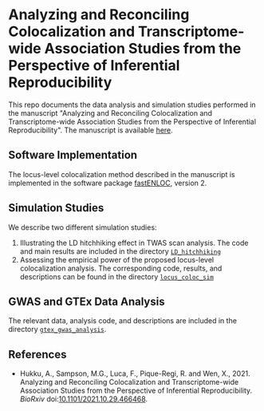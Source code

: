 # Analyzing and Reconciling Colocalization and Transcriptome-wide Association Studies from the Perspective of Inferential Reproducibility


This repo documents the data analysis and simulation studies performed in the manuscript "Analyzing and Reconciling Colocalization and Transcriptome-wide Association Studies from the Perspective of Inferential Reproducibility". The manuscript is available [here](https://www.biorxiv.org/content/10.1101/2021.10.29.466468v1.full).



## Software Implementation

The locus-level colocalization method described in the manuscript is implemented in the software package [fastENLOC](https://github.com/xqwen/fastenloc), version 2. 

## Simulation Studies

We describe two different simulation studies:

  1. Illustrating the LD hitchhiking effect in TWAS scan analysis. The code and main results are included in the directory [```LD_hitchhiking```](https://github.com/xqwen/TWAS_vs_coloc/tree/main/LD_hitchhiking)
  2. Assessing the empirical power of the proposed locus-level colocalization analysis. The corresponding code, results, and descriptions can be found in the directory [```locus_coloc_sim```](https://github.com/xqwen/TWAS_vs_coloc/tree/main/locus_coloc_sim/)

## GWAS and GTEx Data Analysis  

The relevant data, analysis code, and descriptions are included in the directory [```gtex_gwas_analysis```](https://github.com/xqwen/TWAS_vs_coloc/tree/main/gtex_gwas_analysis).


## References

* Hukku, A., Sampson, M.G., Luca, F., Pique-Regi, R. and Wen, X., 2021. Analyzing and Reconciling Colocalization and Transcriptome-wide Association Studies from the Perspective of Inferential Reproducibility. *BioRxiv* doi:[10.1101/2021.10.29.466468](https://doi.org/10.1101/2021.10.29.466468).
